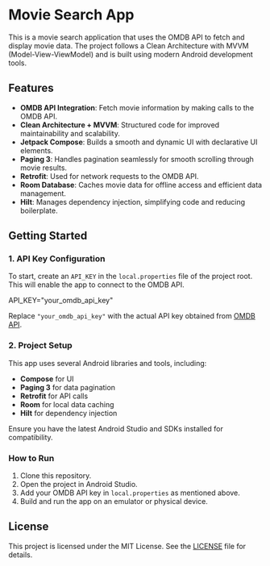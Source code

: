# Movie Search App

This is a movie search application that uses the OMDB API to fetch and display movie data. The project follows a Clean Architecture with MVVM (Model-View-ViewModel) and is built using modern Android development tools.

## Features

- **OMDB API Integration**: Fetch movie information by making calls to the OMDB API.
- **Clean Architecture + MVVM**: Structured code for improved maintainability and scalability.
- **Jetpack Compose**: Builds a smooth and dynamic UI with declarative UI elements.
- **Paging 3**: Handles pagination seamlessly for smooth scrolling through movie results.
- **Retrofit**: Used for network requests to the OMDB API.
- **Room Database**: Caches movie data for offline access and efficient data management.
- **Hilt**: Manages dependency injection, simplifying code and reducing boilerplate.

## Getting Started

### 1. API Key Configuration

To start, create an `API_KEY` in the `local.properties` file of the project root. This will enable the app to connect to the OMDB API.

API_KEY="your_omdb_api_key"

Replace `"your_omdb_api_key"` with the actual API key obtained from [OMDB API](http://www.omdbapi.com/apikey.aspx).

### 2. Project Setup

This app uses several Android libraries and tools, including:
- **Compose** for UI
- **Paging 3** for data pagination
- **Retrofit** for API calls
- **Room** for local data caching
- **Hilt** for dependency injection

Ensure you have the latest Android Studio and SDKs installed for compatibility.

### How to Run

1. Clone this repository.
2. Open the project in Android Studio.
3. Add your OMDB API key in `local.properties` as mentioned above.
4. Build and run the app on an emulator or physical device.

## License

This project is licensed under the MIT License. See the [LICENSE](LICENSE) file for details.
